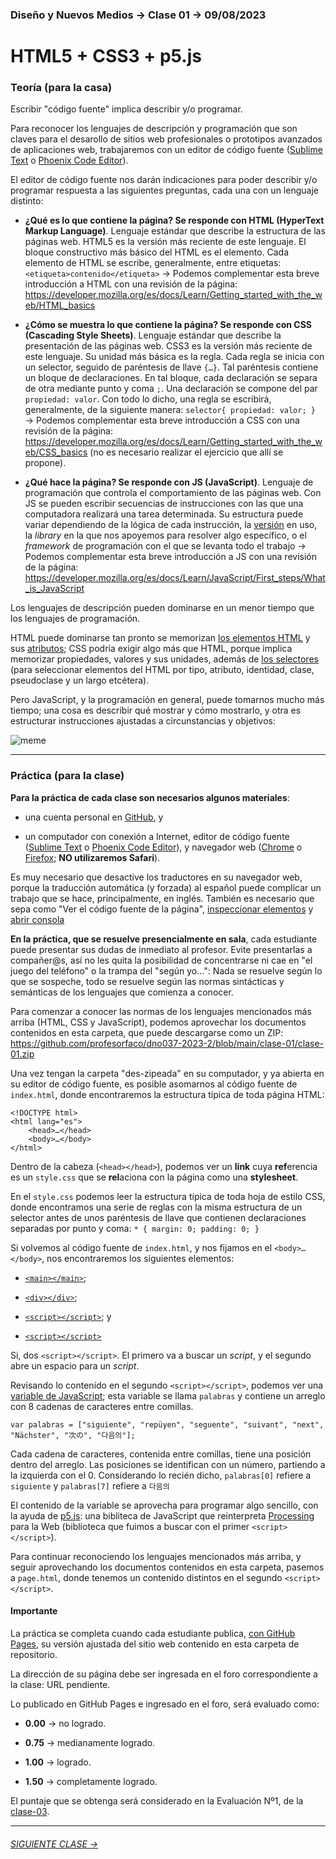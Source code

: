 ### Diseño y Nuevos Medios → Clase 01 → 09/08/2023

# HTML5 + CSS3 + p5.js

### Teoría (para la casa)

Escribir "código fuente" implica describir y/o programar. 

Para reconocer los lenguajes de descripción y programación que son claves para el desarollo de sitios web profesionales o prototipos avanzados de aplicaciones web, trabajaremos con un editor de código fuente ([Sublime Text](https://www.sublimetext.com/) o [Phoenix Code Editor](https://phcode.dev/)).

El editor de código fuente nos darán indicaciones para poder describir y/o programar respuesta a las siguientes preguntas, cada una con un lenguaje distinto:

- **¿Qué es lo que contiene la página? Se responde con HTML (HyperText Markup Language)**. Lenguaje estándar que describe la estructura de las páginas web. HTML5 es la versión más reciente de este lenguaje. El bloque constructivo más básico del HTML es el elemento. Cada elemento de HTML se escribe, generalmente, entre etiquetas: `<etiqueta>contenido</etiqueta>` → Podemos complementar esta breve introducción a HTML con una revisión de la página: https://developer.mozilla.org/es/docs/Learn/Getting_started_with_the_web/HTML_basics

- **¿Cómo se muestra lo que contiene la página? Se responde con CSS (Cascading Style Sheets)**. Lenguaje estándar que describe la presentación de las páginas web. CSS3 es la versión más reciente de este lenguaje. Su unidad más básica es la regla. Cada regla se inicia con un selector, seguido de paréntesis de llave `{…}`. Tal paréntesis contiene un bloque de declaraciones. En tal bloque, cada declaración se separa de otra mediante punto y coma `;`. Una declaración se compone del par `propiedad: valor`. Con todo lo dicho, una regla se escribirá, generalmente, de la siguiente manera: `selector{ propiedad: valor; }`  →  Podemos complementar esta breve introducción a CSS con una revisión de la página: https://developer.mozilla.org/es/docs/Learn/Getting_started_with_the_web/CSS_basics (no es necesario realizar el ejercicio que allí se propone).

- **¿Qué hace la página? Se responde con JS (JavaScript)**. Lenguaje de programación que controla el comportamiento de las páginas web. Con JS se pueden escribir secuencias de instrucciones con las que una computadora realizará una tarea determinada. Su estructura puede variar dependiendo de la lógica de cada instrucción, la [versión](https://www.w3schools.com/js/js_versions.asp) en uso, la *library* en la que nos apoyemos para resolver algo específico, o el *framework* de programación con el que se levanta todo el trabajo → Podemos complementar esta breve introducción a JS con una revisión de la página: https://developer.mozilla.org/es/docs/Learn/JavaScript/First_steps/What_is_JavaScript

Los lenguajes de descripción pueden dominarse en un menor tiempo que los lenguajes de programación. 

HTML puede dominarse tan pronto se memorizan [los elementos HTML](https://developer.mozilla.org/es/docs/Web/HTML/Element) y sus [atributos](https://developer.mozilla.org/es/docs/Web/HTML/Attributes); CSS podría exigir algo más que HTML, porque implica memorizar propiedades, valores y sus unidades, además de [los selectores](https://developer.mozilla.org/es/docs/Web/CSS/CSS_Selectors) (para seleccionar elementos del HTML por tipo, atributo, identidad, clase, pseudoclase y un largo etcétera). 

Pero JavaScript, y la programación en general, puede tomarnos mucho más tiempo; una cosa es describir qué mostrar y cómo mostrarlo, y otra es estructurar instrucciones ajustadas a circunstancias y objetivos:

![meme](https://user-images.githubusercontent.com/7999767/156002975-2dfbf580-f6e2-4bd8-8e40-7110457a4cb4.png)

- - - - - - - - - - - - - - 

### Práctica (para la clase)

**Para la práctica de cada clase son necesarios algunos materiales**:

- una cuenta personal en [GitHub](https://github.com/join), y

- un computador con conexión a Internet, editor de código fuente ([Sublime Text](https://www.sublimetext.com/) o [Phoenix Code Editor](https://phcode.dev/)), y navegador web ([Chrome](https://www.google.com/intl/es-419/chrome/) o [Firefox](https://www.mozilla.org/es-CL/firefox/new/); **NO utilizaremos Safari**).

Es muy necesario que desactive los traductores en su navegador web, porque la traducción automática (y forzada) al español puede complicar un trabajo que se hace, principalmente, en inglés. También es necesario que sepa como "Ver el código fuente de la página", [inspeccionar elementos](https://support.hostinger.es/es/articles/2333029-como-inspeccionar-los-elementos-del-sitio-web) y [abrir consola](https://transferwise.com/es/help/articles/2954851/como-abrir-la-consola-de-tu-navegador)

**En la práctica, que se resuelve presencialmente en sala**, cada estudiante puede presentar sus dudas de inmediato al profesor. Evite presentarlas a compañer@s, así no les quita la posibilidad de concentrarse ni cae en "el juego del teléfono" o la trampa del "según yo…": Nada se resuelve según lo que se sospeche, todo se resuelve según las normas sintácticas y semánticas de los lenguajes que comienza a conocer.

Para comenzar a conocer las normas de los lenguajes mencionados más arriba (HTML, CSS y JavaScript), podemos aprovechar los documentos contenidos en esta carpeta, que puede descargarse como un ZIP: https://github.com/profesorfaco/dno037-2023-2/blob/main/clase-01/clase-01.zip

Una vez tengan la carpeta "des-zipeada" en su computador, y ya abierta en su editor de código fuente, es posible asomarnos al código fuente de `index.html`, donde encontraremos la estructura típica de toda página HTML: 

```
<!DOCTYPE html>
<html lang="es">
    <head>…</head>
    <body>…</body>
</html>
```

Dentro de la cabeza (`<head></head>`), podemos ver un **link** cuya **ref**erencia es un `style.css` que se **rel**aciona con la página como una **stylesheet**.

En el `style.css` podemos leer la estructura típica de toda hoja de estilo CSS, donde encontramos una serie de reglas con la misma estructura de un selector antes de unos paréntesis de llave que contienen declaraciones separadas por punto y coma:  `* { margin: 0; padding: 0; }`

Si volvemos al código fuente de `index.html`, y nos fijamos en el `<body>…</body>`, nos encontraremos los siguientes elementos: 

- [`<main></main>`](https://developer.mozilla.org/es/docs/Web/HTML/Element/main); 

- [`<div></div>`](https://developer.mozilla.org/es/docs/Web/HTML/Element/div); 

- [`<script></script>`](https://developer.mozilla.org/en-US/docs/Web/HTML/Element/script); y 

- [`<script></script>`](https://developer.mozilla.org/en-US/docs/Web/HTML/Element/script)

Si, dos `<script></script>`. El primero va a buscar un *script*, y el segundo abre un espacio para un *script*.

Revisando lo contenido en el segundo `<script></script>`, podemos ver una [variable de JavaScript](https://developer.mozilla.org/es/docs/Learn/JavaScript/First_steps/Variables#%C2%BFqu%C3%A9_es_una_variable); esta variable se llama `palabras` y contiene un arreglo con 8 cadenas de caracteres entre comillas. 

```
var palabras = ["siguiente", "repüyen", "seguente", "suivant", "next", "Nächster", "次の", "다음의"];
```

Cada cadena de caracteres, contenida entre comillas, tiene una posición dentro del arreglo. Las posiciones se identifican con un número, partiendo a la izquierda con el 0. Considerando lo recién dicho, `palabras[0]` refiere a `siguiente` y `palabras[7]` refiere a `다음의` 

El contenido de la variable se aprovecha para programar algo sencillo, con la ayuda de [p5.js](https://p5js.org/es/get-started/): una bibliteca de JavaScript que reinterpreta [Processing](https://processing.org/) para la Web (biblioteca que fuimos a buscar con el primer `<script></script>`).

Para continuar reconociendo los lenguajes mencionados más arriba, y seguir aprovechando los documentos contenidos en esta carpeta, pasemos a `page.html`, donde tenemos un contenido distintos en el segundo `<script></script>`.

#### Importante

La práctica se completa cuando cada estudiante publica, [con GitHub Pages](https://docs.github.com/es/pages/getting-started-with-github-pages/configuring-a-publishing-source-for-your-github-pages-site#publishing-from-a-branch), su versión ajustada del sitio web contenido en esta carpeta de repositorio.

La dirección de su página debe ser ingresada en el foro correspondiente a la clase: URL pendiente.

Lo publicado en GitHub Pages e ingresado en el foro, será evaluado como:

- **0.00** → no logrado.

- **0.75** → medianamente logrado.

- **1.00** → logrado.

- **1.50** → completamente logrado.

El puntaje que se obtenga será considerado en la Evaluación Nº1, de la [clase-03](https://github.com/profesorfaco/dno037-2023-2/tree/main/clase-03).

- - - - - - - 

###### [SIGUIENTE CLASE →](https://github.com/profesorfaco/dno037-2023-2/tree/main/clase-02)
